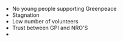 
- No young people supporting Greenpeace
- Stagnation
- Low number of volunteers
- Trust between GPI and NRO'S
- 